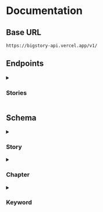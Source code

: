 # Documentation

## Base URL

```
https://bigstory-api.vercel.app/v1/
```

## Endpoints

<details>
  <summary><h3>Stories</h3></summary>

<!-- Start | Get all stories -->

- <details>
    <summary><h4>Get all stories</h4></summary>

  Returns all stories without pagination. You can also search for stories by providing a query parameter.

  ```http
  GET /stories
  ```

  ##### Parameters

  |  Name   |   Type   | Description      | Required | Default |
  | :-----: | :------: | ---------------- | :------: | :-----: |
  | `query` | `string` | The search query |   :x:    |    -    |

  ##### Success Response

  ```json
  {
    "message": "Stories fetched successfully",
    "data": [
      {
        "id": 1,
        "title": "The Big Story",
        "writer": "John Doe",
        "synopsis": "A story about a big story",
        "category": "Technology",
        "status": 1,
        "cover": "https://bigstory-api.vercel.app/v1/images/cover.jpg"
      }
    ]
  }
  ```

  </details>

<!-- End | Get all stories -->

<!-- Start | Get a story -->

- <details>
    <summary><h4>Get a story</h4></summary>

  Returns a story by its ID.

  ```http
  GET /stories/:id
  ```

  ##### Parameters

  | Name |   Type   | Description  |      Required      | Default |
  | :--: | :------: | ------------ | :----------------: | :-----: |
  | `id` | `number` | The story ID | :heavy_check_mark: |    -    |

  ##### Success Response

  ```json
  {
    "message": "Story fetched successfully",
    "data": {
      "id": 1,
      "title": "The Big Story",
      "writer": "John Doe",
      "synopsis": "A story about a big story",
      "category": "Technology",
      "status": 1,
      "cover": "https://bigstory-api.vercel.app/v1/images/cover.jpg"
    }
  }
  ```

  ##### Error Response

  - story not found

    **Status:** 404\
    **Status Text:** story not found

  </details>

<!-- End | Get a story -->

<!-- Start | Create a story -->

- <details>
    <summary><h4>Create a story</h4></summary>

  Creates a new story.

  ```http
  POST /stories
  ```

  ##### Header

  **Authorization:** `Bearer <token>`\
  **Content-Type:** `application/json`

  |    Name    |    Type    | Description                                                     |      Required      | Default |
  | :--------: | :--------: | --------------------------------------------------------------- | :----------------: | :-----: |
  |  `title`   |  `string`  | The story title                                                 | :white_check_mark: |    -    |
  |  `writer`  |  `string`  | The story writer                                                | :white_check_mark: |    -    |
  | `synopsis` |  `string`  | The story synopsis                                              | :white_check_mark: |    -    |
  | `category` | `Category` | The story category (one of `Financial`, `Technology`, `Health`) | :white_check_mark: |    -    |
  |  `status`  |  `number`  | The story status (0 for draft, 1 for published)                 | :white_check_mark: |    -    |
  |  `cover`   |  `string`  | The story cover image URL                                       | :white_check_mark: |    -    |

  ##### Success Response

  ```json
  {
    "message": "Story fetched successfully",
    "data": {
      "id": 1,
      "title": "The Big Story",
      "writer": "John Doe",
      "synopsis": "A story about a big story",
      "category": "Technology",
      "status": 1,
      "cover": "https://bigstory-api.vercel.app/v1/images/cover.jpg"
    }
  }
  ```

  ##### Error Response

  <!-- - story not found

    **Status:** 404\
    **Status Text:** story not found -->

  </details>

<!-- End | Create a story -->

<!-- Start | Get chapters story -->

- <details>
    <summary><h4>Get chapters of a story</h4></summary>

  Returns chapters of a story.

  ```http
  GET /stories/:id/chapters
  ```

  ##### Parameters

  | Name |   Type   | Description  |      Required      | Default |
  | :--: | :------: | ------------ | :----------------: | :-----: |
  | `id` | `number` | The story ID | :heavy_check_mark: |    -    |

  ##### Success Response

  ```json
  {
    "message": "story fetched successfully",
    "data": []
  }
  ```

  ##### Error Response

  - story not found

    **Status:** 404\
    **Status Text:** story not found

  </details>

<!-- End | Get chapters story -->

</details>

## Schema

<details>
  <summary><h3>Story</h3></summary>

```ts
type Category = "Financial" | "Technology" | "Health";
type Draft = 0;
type Published = 1;

interface Story {
  id: number;
  title: string;
  writer: string;
  synopsis: string;
  category: Category;
  status: Draft | Published;
  cover: string;
  keywords: Keyword[];
  chapters: Chapter[];
}
```

</details>

<details>
  <summary><h3>Chapter</h3></summary>

```ts
interface Chapter {
  id: number;
  title: string;
  body: string;
  story: Story;
  updatedAt: string;
}
```

</details>

<details>
  <summary><h3>Keyword</h3></summary>

```ts
interface Keyword {
  id: number;
  text: string;
}
```

</details>
